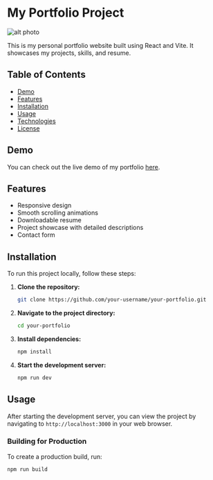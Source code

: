 # My Portfolio Project

![alt photo](https://github.com/HassanMunene/MyPortfolio/src/assets/images/hassan_blog.png?raw=true)

This is my personal portfolio website built using React and Vite. It showcases my projects, skills, and resume.

## Table of Contents

- [Demo](#demo)
- [Features](#features)
- [Installation](#installation)
- [Usage](#usage)
- [Technologies](#technologies)
- [License](#license)

## Demo

You can check out the live demo of my portfolio [here](https://your-portfolio-link.com).

## Features

- Responsive design
- Smooth scrolling animations
- Downloadable resume
- Project showcase with detailed descriptions
- Contact form

## Installation

To run this project locally, follow these steps:

1. **Clone the repository:**

    ```bash
    git clone https://github.com/your-username/your-portfolio.git
    ```

2. **Navigate to the project directory:**

    ```bash
    cd your-portfolio
    ```

3. **Install dependencies:**

    ```bash
    npm install
    ```

4. **Start the development server:**

    ```bash
    npm run dev
    ```

## Usage

After starting the development server, you can view the project by navigating to `http://localhost:3000` in your web browser.

### Building for Production

To create a production build, run:

```bash
npm run build


